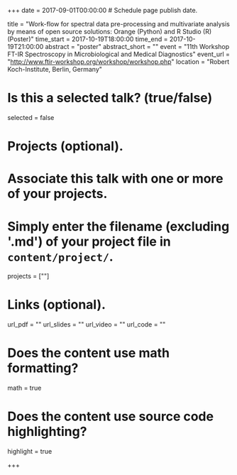 +++
date = 2017-09-01T00:00:00  # Schedule page publish date.

title = "Work-flow for spectral data pre-processing and multivariate analysis by means of open source solutions: Orange (Python) and R Studio (R) (Poster)"
time_start = 2017-10-19T18:00:00
time_end = 2017-10-19T21:00:00
abstract = "poster"
abstract_short = ""
event = "11th Workshop FT-IR Spectroscopy in Microbiological and Medical Diagnostics"
event_url = "http://www.ftir-workshop.org/workshop/workshop.php"
location = "Robert Koch-Institute, Berlin, Germany"

# Is this a selected talk? (true/false)
selected = false

# Projects (optional).
#   Associate this talk with one or more of your projects.
#   Simply enter the filename (excluding '.md') of your project file in `content/project/`.
projects = [""]

# Links (optional).
url_pdf = ""
url_slides = ""
url_video = ""
url_code = ""

# Does the content use math formatting?
math = true

# Does the content use source code highlighting?
highlight = true

+++
